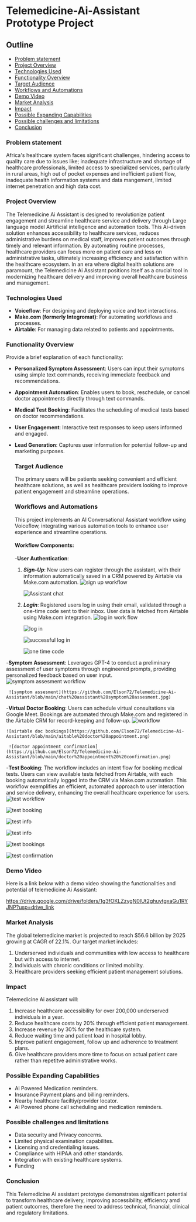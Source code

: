 # Telemedicine-Ai-Assistant Prototype Project

## Outline
- [Problem statement]()
- [Project Overview]()
- [Technologies Used]()
- [Functionality Overview]()
- [Target Audience]()
- [Workflows and Automations]()
- [Demo Video]()
- [Market Analysis]()
- [Impact](impact)
- [Possible Expanding Capabilities]()
- [Possible challenges and limitations]()
- [Conclusion](conclusion)



### Problem statement
Africa's healthcare system faces significant challenges, hindering access to quality care due to issues like; inadequate infrastructure and shortage of healthcare professionals, limited access to specialized services, particularly in rural areas, high out of pocket expenses and inefficient patient flow, inadequate health information systems and data mangement, limited internet penetration and high data cost.

### Project Overview
The Telemedicine Ai Assistant is designed to revolutionize patient engagement and streamline healthcare service and delivery through Large language model Airtificial intelligence and automation tools.
This Ai-driven solution enhances accessibility to healthcare services, reduces administrative burdens on medical staff, improves patient outcomes through timely and relevant information. By automating routine processes, healthcare providers can focus more on patient care and less on administrative tasks, ultimately increasing efficiency and satisfaction within the healthcare ecosystem. In an era where digital health solutions are paramount, the Telemedicine Ai Assistant positions itself as a crucial tool in modernizing healthcare delivery and improving overall healthcare business and management.


### Technologies Used
- **Voiceflow**: For designing and deploying voice and text interactions.
- **Make.com (formerly Integromat)**: For automating workflows and processes.
- **Airtable**: For managing data related to patients and appointments.

### Functionality Overview
Provide a brief explanation of each functionality:
- **Personalized Symptom Assessment**: Users can input their symptoms using simple text commands, receiving immediate feedback and recommendations.
- **Appointment Automation**: Enables users to book, reschedule, or cancel doctor appointments directly through text commands.
- **Medical Test Booking**: Facilitates the scheduling of medical tests based on doctor recommendations.
- **User Engagement**: Interactive text responses to keep users informed and engaged.
- **Lead Generation**: Captures user information for potential follow-up and marketing purposes.


  ### Target Audience

  The primary users will be patients seeking convenient and efficient healthcare solutions, as well as healthcare providers looking to improve patient engagement and streamline operations.

  ### Workflows and Automations
  This project implements an AI Conversational Assistant workflow using Voiceflow, integrating various automation tools to enhance user experience and streamline operations.

  #### Workflow Components:
  -**User Authentication**:
  1. ***Sign-Up***: New users can register through the assistant, with their information automatically saved in a CRM powered by Airtable via Make.com automation.
       ![sign up workflow](https://github.com/Elson72/Telemedicine-Ai-Assistant/blob/main/itura%20sign%20up.png)
     
       ![Assistant chat](https://github.com/Elson72/Telemedicine-Ai-Assistant/blob/main/chat%20assistant%20start.jpg)
     
  3. ***Login***: Registered users log in using their email, validated through a one-time code sent to their inbox. User data is fetched from Airtable using Make.com integration.
     ![log in work flow](https://github.com/Elson72/Telemedicine-Ai-Assistant/blob/main/itura%20log%20in.png)
     
     ![log in](https://github.com/Elson72/Telemedicine-Ai-Assistant/blob/main/chat%20assistant%20log%20in%20one%20time%20code.jpg)
     
     ![successful log in](https://github.com/Elson72/Telemedicine-Ai-Assistant/blob/main/chat%20assistant%20successful%20log%20in%20and%20main%20menu.jpg)
     
      ![one time code](https://github.com/Elson72/Telemedicine-Ai-Assistant/blob/main/one%20time%20code%20inbox%20message.jpg)

 -**Symptom Assessment**:
Leverages GPT-4 to conduct a preliminary assessment of user symptoms through engineered prompts, providing personalized feedback based on user input.
     ![symptom assesment workflow](https://github.com/Elson72/Telemedicine-Ai-Assistant/blob/main/itura%20symptom%20assessment.png)
     
     ![symptom assesment](https://github.com/Elson72/Telemedicine-Ai-Assistant/blob/main/chat%20assistant%20symptom%20assesment.jpg)

 -**Virtual Doctor Booking**:
Users can schedule virtual consultations via Google Meet. Bookings are automated through Make.com and registered in the Airtable CRM for record-keeping and follow-up.
   ![workflow](https://github.com/Elson72/Telemedicine-Ai-Assistant/blob/main/appointment%20sechedule%20and%20availability%20check.png)
   
    ![airtable doc bookings](https://github.com/Elson72/Telemedicine-Ai-Assistant/blob/main/aitable%20doctor%20appointment.png)
    
     ![doctor appointment confirmation](https://github.com/Elson72/Telemedicine-Ai-Assistant/blob/main/doctor%20appointment%20%20confirmation.png)
   

 -**Test Booking**:
The workflow includes an intent flow for booking medical tests. Users can view available tests fetched from Airtable, with each booking automatically logged into the CRM via Make.com automation.
This workflow exemplifies an efficient, automated approach to user interaction and service delivery, enhancing the overall healthcare experience for users.
   ![test workflow](https://github.com/Elson72/Telemedicine-Ai-Assistant/blob/main/Test%20start.png)
   
   ![test booking](https://github.com/Elson72/Telemedicine-Ai-Assistant/blob/main/test%20booking.png)
   
   ![test info](https://github.com/Elson72/Telemedicine-Ai-Assistant/blob/main/test%20info%20fetch.png)
   
   ![test info](https://github.com/Elson72/Telemedicine-Ai-Assistant/blob/main/tests%20details.png)
   
   ![test bookings](https://github.com/Elson72/Telemedicine-Ai-Assistant/blob/main/airtable%20test%20booking.png)
   
   ![test confirmation](https://github.com/Elson72/Telemedicine-Ai-Assistant/blob/main/test%20booking%20confirmation.png)


   ### Demo Video
   Here is a link below with a demo video showing the functionalities and potential of telemedicine Ai Assistant:
   
   https://drive.google.com/drive/folders/1g3fOKLZzygN0IUt2ghuytgxaGu1RYJNP?usp=drive_link


   ### Market Analysis

   The global telemedicine market is projected to reach $56.6 billion by 2025 growing at CAGR of 22.1%. Our target market includes:
   1. Underserved individuals and communities with low access to healthcare but with access to internet.
   2. Individuals with chronic conditions or limited mobility.
   3. Healthcare providers seeking efficient patient management solutions.

  ### Impact 

  Telemedicine Ai assistant will:
  1. Increase healthcare accessibility for over 200,000 underserved individuals in a year.
  2. Reduce healthcare costs by 20% through efficient patient management.
  3. Increase revenue by 30% for the healthcare system.
  4. Reduce waiting time and patient load in hospital lobby.
  5. Improve patient engagement, follow up  and adherence to treatment plans.
  6. Give healthcare providers more time to focus on actual patient care rather than repetitve administrative works.


  ### Possible Expanding Capabilities
  -  Ai Powered Medication reminders.
  -  Insurance Payment plans and billing reminders.
  -  Nearby healthcare faciltiy/provider locator.
  -  Ai Powered phone call scheduling and medication reminders.


 ### Possible challenges and limitations
 -   Data security and Privacy concerns.
 -   Limited physical examination capabilites.
 -   Licensing and credentialing issues.
 -   Compliance with HIPAA and other standards.
 -   Integration with existing healthcare systems.
 -   Funding

   ### Conclusion
   This Telemedicine Ai assistant prototype demonstrates significant potential to transform healthcare delivery, improving accessibility, efficiency amd patient outcomes, therefore the 
   need to address technical, financial, clinical and regulatory limitations.
     
   
   
   



